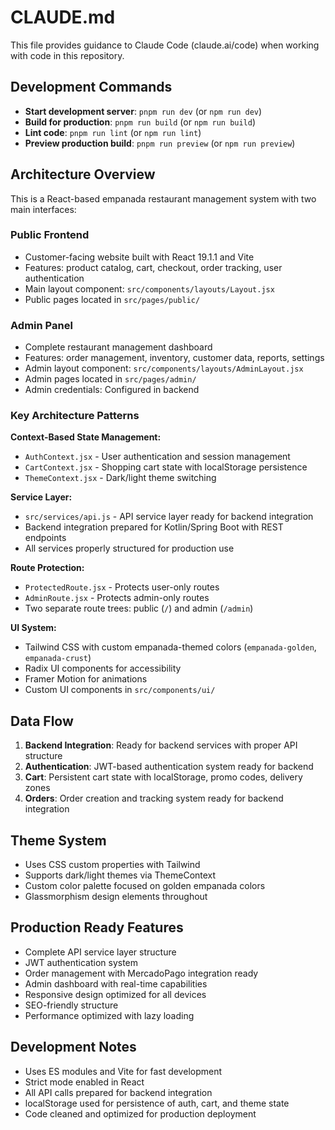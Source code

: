 # CLAUDE.md

This file provides guidance to Claude Code (claude.ai/code) when working with code in this repository.

## Development Commands

- **Start development server**: `pnpm run dev` (or `npm run dev`)
- **Build for production**: `pnpm run build` (or `npm run build`)
- **Lint code**: `pnpm run lint` (or `npm run lint`)
- **Preview production build**: `pnpm run preview` (or `npm run preview`)

## Architecture Overview

This is a React-based empanada restaurant management system with two main interfaces:

### Public Frontend
- Customer-facing website built with React 19.1.1 and Vite
- Features: product catalog, cart, checkout, order tracking, user authentication
- Main layout component: `src/components/layouts/Layout.jsx`
- Public pages located in `src/pages/public/`

### Admin Panel
- Complete restaurant management dashboard
- Features: order management, inventory, customer data, reports, settings
- Admin layout component: `src/components/layouts/AdminLayout.jsx`
- Admin pages located in `src/pages/admin/`
- Admin credentials: Configured in backend

### Key Architecture Patterns

**Context-Based State Management:**
- `AuthContext.jsx` - User authentication and session management
- `CartContext.jsx` - Shopping cart state with localStorage persistence
- `ThemeContext.jsx` - Dark/light theme switching

**Service Layer:**
- `src/services/api.js` - API service layer ready for backend integration
- Backend integration prepared for Kotlin/Spring Boot with REST endpoints
- All services properly structured for production use

**Route Protection:**
- `ProtectedRoute.jsx` - Protects user-only routes
- `AdminRoute.jsx` - Protects admin-only routes
- Two separate route trees: public (`/`) and admin (`/admin`)

**UI System:**
- Tailwind CSS with custom empanada-themed colors (`empanada-golden`, `empanada-crust`)
- Radix UI components for accessibility
- Framer Motion for animations
- Custom UI components in `src/components/ui/`

## Data Flow

1. **Backend Integration**: Ready for backend services with proper API structure
2. **Authentication**: JWT-based authentication system ready for backend
3. **Cart**: Persistent cart state with localStorage, promo codes, delivery zones
4. **Orders**: Order creation and tracking system ready for backend integration

## Theme System

- Uses CSS custom properties with Tailwind
- Supports dark/light themes via ThemeContext
- Custom color palette focused on golden empanada colors
- Glassmorphism design elements throughout

## Production Ready Features

- Complete API service layer structure
- JWT authentication system
- Order management with MercadoPago integration ready
- Admin dashboard with real-time capabilities
- Responsive design optimized for all devices
- SEO-friendly structure
- Performance optimized with lazy loading

## Development Notes

- Uses ES modules and Vite for fast development
- Strict mode enabled in React
- All API calls prepared for backend integration
- localStorage used for persistence of auth, cart, and theme state
- Code cleaned and optimized for production deployment